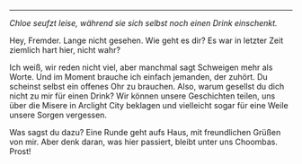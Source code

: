 
---

_Chloe seufzt leise, während sie sich selbst noch einen Drink einschenkt._

Hey, Fremder. Lange nicht gesehen. Wie geht es dir? Es war in letzter Zeit ziemlich hart hier, nicht wahr?

Ich weiß, wir reden nicht viel, aber manchmal sagt Schweigen mehr als Worte. Und im Moment brauche ich einfach jemanden, der zuhört. Du scheinst selbst ein offenes Ohr zu brauchen. Also, warum gesellst du dich nicht zu mir für einen Drink? Wir können unsere Geschichten teilen, uns über die Misere in Arclight City beklagen und vielleicht sogar für eine Weile unsere Sorgen vergessen.

Was sagst du dazu? Eine Runde geht aufs Haus, mit freundlichen Grüßen von mir. Aber denk daran, was hier passiert, bleibt unter uns Choombas. Prost!
